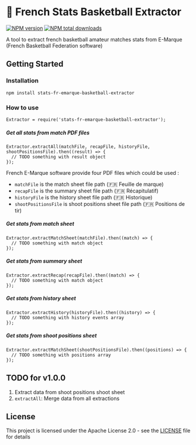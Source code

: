 # :basketball: French Stats Basketball Extractor 
[![NPM version](https://img.shields.io/npm/v/stats-fr-emarque-basketball-extractor.svg?style=flat)](https://www.npmjs.com/package/stats-fr-emarque-basketball-extractor) [![NPM total downloads](https://img.shields.io/npm/dt/stats-fr-emarque-basketball-extractor.svg?style=flat)](https://npmjs.org/package/stats-fr-emarque-basketball-extractor)

A tool to  extract french basketball amateur matches stats from E-Marque (French Basketball Federation software)

## Getting Started

### Installation

```
npm install stats-fr-emarque-basketball-extractor
```

### How to use

```
Extractor = require('stats-fr-emarque-basketball-extractor');
```

##### Get all stats from match PDF files

```
Extractor.extractAll(matchFile, recapFile, historyFile, shootPositionsFile).then((result) => {
  // TODO something with result object
});
```

French E-Marque software provide four PDF files which could be used :
- `matchFile` is the match sheet file path (:fr: Feuille de marque)
- `recapFile` is the summary sheet file path (:fr: Récapitulatif)
- `historyFile` is the history sheet file path (:fr: Historique)
- `shootPositionsFile` is shoot positions sheet file path (:fr: Positions de tir)

##### Get stats from match sheet

```
Extractor.extractMatchSheet(matchFile).then((match) => {
  // TODO something with match object
});
```

##### Get stats from summary sheet

```
Extractor.extractRecap(recapFile).then((match) => {
  // TODO something with match object
});
```

##### Get stats from history sheet

```
Extractor.extractHistory(historyFile).then((history) => {
  // TODO something with history events array
});
```

##### Get stats from shoot positions sheet

```
Extractor.extractMatchSheet(shootPositionsFile).then((positions) => {
  // TODO something with positions array
});
```

## TODO for v1.0.0

1. Extract data from shoot positions shoot sheet
2. `extractAll`: Merge data from all extractions 

## License

This project is licensed under the Apache License 2.0 - see the [LICENSE](LICENSE) file for details
